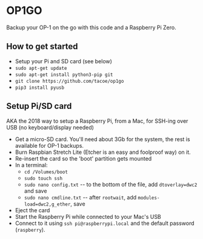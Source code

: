 # OP1GO

Backup your OP-1 on the go with this code and a Raspberry Pi Zero.

## How to get started

* Setup your Pi and SD card (see below)
* `sudo apt-get update`
* `sudo apt-get install python3-pip git`
* `git clone https://github.com/tacoe/op1go`
* `pip3 install pyusb`

## Setup Pi/SD card

AKA the 2018 way to setup a Raspberry Pi, from a Mac, for SSH-ing over USB (no keyboard/display needed)

* Get a micro-SD card. You'll need about 3Gb for the system, the rest is available for OP-1 backups.
* Burn Raspbian Stretch Lite (Etcher is an easy and foolproof way) on it.
* Re-insert the card so the 'boot' partition gets mounted
* In a terminal:
  * `cd /Volumes/boot`
  * `sudo touch ssh`
  * `sudo nano config.txt` -- to the bottom of the file, add `dtoverlay=dwc2` and save
  * `sudo nano cmdline.txt` -- after `rootwait`, add `modules-load=dwc2,g_ether`, save
* Eject the card
* Start the Raspberry Pi while connected to your Mac's USB
* Connect to it using `ssh pi@raspberrypi.local` and the default password (`raspberry`).
